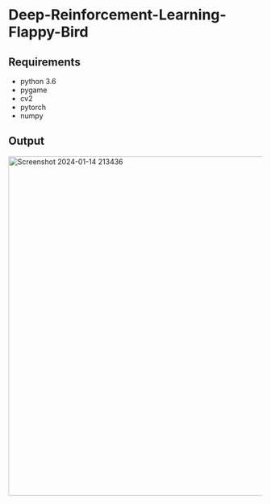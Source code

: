 # Deep-Reinforcement-Learning-Flappy-Bird

## Requirements 
- python 3.6
- pygame
- cv2
- pytorch
- numpy

## Output 

<img width="671" alt="Screenshot 2024-01-14 213436" src="https://github.com/mahmudaAfreen/Deep-Reinforcement-Learning-Flappy-Bird/assets/36468927/db3a4f61-87ae-464f-bf10-738d93927b20">
